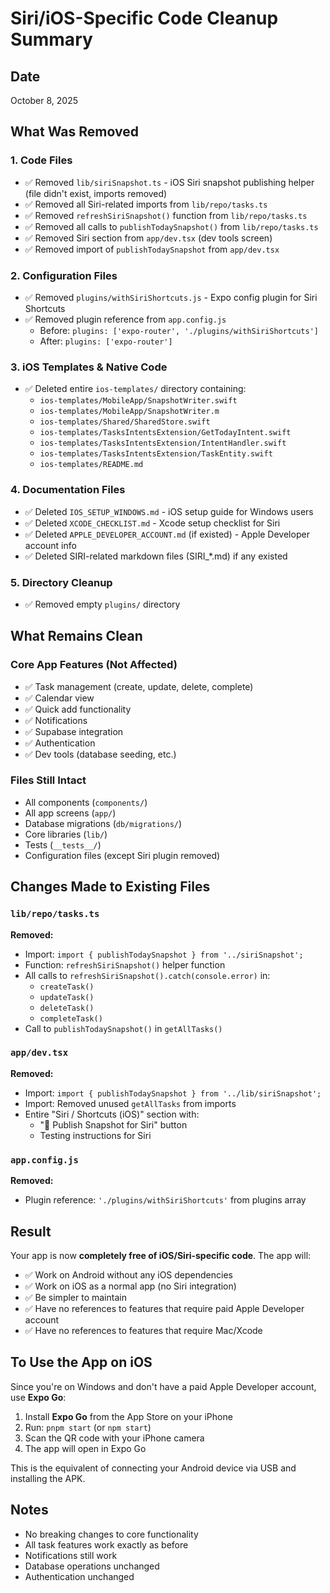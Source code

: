 # Siri/iOS-Specific Code Cleanup Summary

## Date
October 8, 2025

## What Was Removed

### 1. **Code Files**
- ✅ Removed `lib/siriSnapshot.ts` - iOS Siri snapshot publishing helper (file didn't exist, imports removed)
- ✅ Removed all Siri-related imports from `lib/repo/tasks.ts`
- ✅ Removed `refreshSiriSnapshot()` function from `lib/repo/tasks.ts`
- ✅ Removed all calls to `publishTodaySnapshot()` from `lib/repo/tasks.ts`
- ✅ Removed Siri section from `app/dev.tsx` (dev tools screen)
- ✅ Removed import of `publishTodaySnapshot` from `app/dev.tsx`

### 2. **Configuration Files**
- ✅ Removed `plugins/withSiriShortcuts.js` - Expo config plugin for Siri Shortcuts
- ✅ Removed plugin reference from `app.config.js` 
  - Before: `plugins: ['expo-router', './plugins/withSiriShortcuts']`
  - After: `plugins: ['expo-router']`

### 3. **iOS Templates & Native Code**
- ✅ Deleted entire `ios-templates/` directory containing:
  - `ios-templates/MobileApp/SnapshotWriter.swift`
  - `ios-templates/MobileApp/SnapshotWriter.m`
  - `ios-templates/Shared/SharedStore.swift`
  - `ios-templates/TasksIntentsExtension/GetTodayIntent.swift`
  - `ios-templates/TasksIntentsExtension/IntentHandler.swift`
  - `ios-templates/TasksIntentsExtension/TaskEntity.swift`
  - `ios-templates/README.md`

### 4. **Documentation Files**
- ✅ Deleted `IOS_SETUP_WINDOWS.md` - iOS setup guide for Windows users
- ✅ Deleted `XCODE_CHECKLIST.md` - Xcode setup checklist for Siri
- ✅ Deleted `APPLE_DEVELOPER_ACCOUNT.md` (if existed) - Apple Developer account info
- ✅ Deleted SIRI-related markdown files (SIRI_*.md) if any existed

### 5. **Directory Cleanup**
- ✅ Removed empty `plugins/` directory

## What Remains Clean

### Core App Features (Not Affected)
- ✅ Task management (create, update, delete, complete)
- ✅ Calendar view
- ✅ Quick add functionality
- ✅ Notifications
- ✅ Supabase integration
- ✅ Authentication
- ✅ Dev tools (database seeding, etc.)

### Files Still Intact
- All components (`components/`)
- All app screens (`app/`)
- Database migrations (`db/migrations/`)
- Core libraries (`lib/`)
- Tests (`__tests__/`)
- Configuration files (except Siri plugin removed)

## Changes Made to Existing Files

### `lib/repo/tasks.ts`
**Removed:**
- Import: `import { publishTodaySnapshot } from '../siriSnapshot';`
- Function: `refreshSiriSnapshot()` helper function
- All calls to `refreshSiriSnapshot().catch(console.error)` in:
  - `createTask()`
  - `updateTask()`
  - `deleteTask()`
  - `completeTask()`
- Call to `publishTodaySnapshot()` in `getAllTasks()`

### `app/dev.tsx`
**Removed:**
- Import: `import { publishTodaySnapshot } from '../lib/siriSnapshot';`
- Import: Removed unused `getAllTasks` from imports
- Entire "Siri / Shortcuts (iOS)" section with:
  - "📢 Publish Snapshot for Siri" button
  - Testing instructions for Siri

### `app.config.js`
**Removed:**
- Plugin reference: `'./plugins/withSiriShortcuts'` from plugins array

## Result

Your app is now **completely free of iOS/Siri-specific code**. The app will:
- ✅ Work on Android without any iOS dependencies
- ✅ Work on iOS as a normal app (no Siri integration)
- ✅ Be simpler to maintain
- ✅ Have no references to features that require paid Apple Developer account
- ✅ Have no references to features that require Mac/Xcode

## To Use the App on iOS

Since you're on Windows and don't have a paid Apple Developer account, use **Expo Go**:

1. Install **Expo Go** from the App Store on your iPhone
2. Run: `pnpm start` (or `npm start`)
3. Scan the QR code with your iPhone camera
4. The app will open in Expo Go

This is the equivalent of connecting your Android device via USB and installing the APK.

## Notes

- No breaking changes to core functionality
- All task features work exactly as before
- Notifications still work
- Database operations unchanged
- Authentication unchanged
